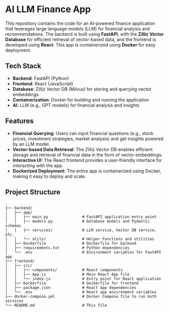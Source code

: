 # AI LLM Finance App

This repository contains the code for an AI-powered finance application that leverages large language models (LLM) for financial analysis and recommendations. The backend is built using **FastAPI**, with the **Zilliz Vector Database** for efficient retrieval of vector-based data, and the frontend is developed using **React**. This app is containerized using **Docker** for easy deployment.

## Tech Stack

- **Backend**: FastAPI (Python)
- **Frontend**: React (JavaScript)
- **Database**: Zilliz Vector DB (Milvus) for storing and querying vector embeddings
- **Containerization**: Docker for building and running the application
- **AI**: LLM (e.g., GPT models) for financial analysis and insights

## Features

- **Financial Querying**: Users can input financial questions (e.g., stock prices, investment strategies, market analysis) and get insights powered by an LLM model.
- **Vector-based Data Retrieval**: The Zilliz Vector DB enables efficient storage and retrieval of financial data in the form of vector embeddings.
- **Interactive UI**: The React frontend provides a user-friendly interface for interacting with the app.
- **Dockerized Deployment**: The entire app is containerized using Docker, making it easy to deploy and scale.

## Project Structure

```plaintext
.
├── backend/
│   ├── app/
│   │   ├── main.py               # FastAPI application entry point
│   │   ├── models.py             # Database models and Pydantic schemas
│   │   ├── services/             # LLM service, Vector DB service, etc.
│   │   └── utils/                # Helper functions and utilities
│   ├── Dockerfile                # Dockerfile for backend
│   ├── requirements.txt          # Python dependencies
│   └── .env                      # Environment variables for FastAPI app
├── frontend/
│   ├── src/
│   │   ├── components/           # React components
│   │   ├── App.js                # Main React App file
│   │   └── index.js              # Entry point for React application
│   ├── Dockerfile                # Dockerfile for frontend
│   ├── package.json              # React app dependencies
│   └── .env                      # React app environment variables
├── docker-compose.yml            # Docker Compose file to run both services
└── README.md                     # This file
